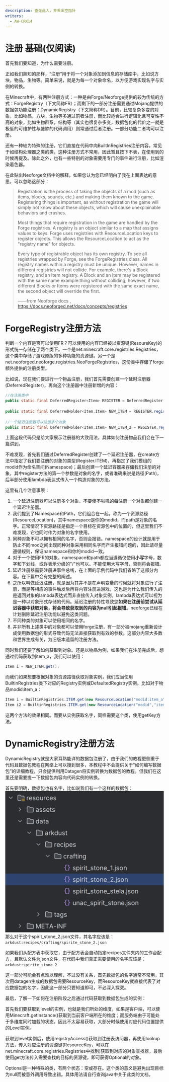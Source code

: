 ```yaml
---
description: 查无此人，并丢出空指针
writers:
  - AW-CRK14
---
```


# 注册 基础(仅阅读)

首先我们要知道，为什么需要注册。

正如我们熟知的那样，“注册”用于将一个对象添加到信息的存储库中，比如说方块，物品，生物等。简单来说，就是为每一个对象命名，以方便游戏实现名字与实例的转换。

在Minecraft中，有两种注册方式：一种是由Forge/Neoforge提供的较为传统的方式：ForgeRegistry（下文简称FR）；而剩下的一部分注册需要通过Mojang提供的数据包功能注册：DynamicRegistry（下文简称DR）。目前，比较复杂多变的对象，比如物品，方块，生物等多通过前者注册，而比较适合进行逻辑化且可变性不高的对象，比如生物群系，结构等（其实也很复杂多变，数据包化的代价之一就是极低的可维护性与臃肿的代码调用）则常通过后者注册。一部分功能二者均可以注册。

还有一种较为特殊的注册，它们直接在代码中向BuiltInRegistries注册内容，常见于如结构处理器之类的类，这种注册方式不常用，因此暂且按下不表，在使用到的时候再提及。除此之外，也有一些特别的对象需要用专门的事件进行注册，比如渲染着色器。

在此贴出Neoforge文档中的解释，如果您认为您已经明白了我在上面表达的意思，可以忽略这部分：
> Registration is the process of taking the objects of a mod (such as items, blocks, sounds, etc.) and making them known to the game. Registering things is important, as without registration the game will simply not know about these objects, which will cause unexplainable behaviors and crashes.
>
> Most things that require registration in the game are handled by the Forge registries. A registry is an object similar to a map that assigns values to keys. Forge uses registries with ResourceLocation keys to register objects. This allows the ResourceLocation to act as the "registry name" for objects.
>
> Every type of registrable object has its own registry. To see all registries wrapped by Forge, see the ForgeRegistries class. All registry names within a registry must be unique. However, names in different registries will not collide. For example, there's a Block registry, and an Item registry. A Block and an Item may be registered with the same name example:thing without colliding; however, if two different Blocks or Items were registered with the same exact name, the second object will override the first.
>
> ——from Neoforge docs , https://docs.neoforged.net/docs/concepts/registries

# ForgeRegistry注册方法
判断一个内容是否可以使用FR？可以使用的内容已经被以资源键(ResoureKey)的形式统一存储在了两个类下。一个是net.minecraft.core.registries.Registries，这个类中存储了游戏原版的多种功能的资源键。另一个是net.neoforged.neoforge.registries.NeoForgeRegistries，这份类中存储了forge额外提供的注册类型。

比如说，现在我们要进行一个物品注册，我们首先需要创建一个延时注册器(DeferredRegister)，再向这个注册器中注册新增的内容：

```java 
//在注册类中
public static final DeferredRegister<Item> REGISTER = DeferredRegister.create(Registry.ITEM,"modid");//modid可以修改为您的模组对应的modid

public static final DeferredHolder<Item,Item> NEW_ITEM = REGISTER.register("item_a",()-> new Item(new Item.Properties()));

//一个延迟注册器可以注册多个对象
public static final DeferredHolder<Item,Item> NEW_ITEM_2 = REGISTER.register("item_b",SomeItem::new);
```

上面这段代码只是给大家展示注册器的大致用法，具体如何注册物品我们会在下一篇讲到。

不难发现，首先我们通过DeferredRegister创建了一个延迟注册器，在create方法中指定了我们要注册的对象的类型(Register.ITEM)，再指定了我们模组的modid作为命名空间(Namespace)；最后创建一个延迟容器来存储我们注册的对象，其中register方法的第一个参数是对象的名字，或者准确来说是路径(Path)，后半部分使用lambda表达式传入一个构造对象的方法。

这里有几个注意事项：

1. 一个延迟注册器可以注册多个对象，不要傻不啦叽的每注册一个对象都创建一个延迟注册器。
2. 我们提到了Namespace和Path，它们组合在一起，称为一个资源路径(ResourceLocation)，其中namespace是你的modid，而path是对象的名字。正常情况下资源路径是指定一个目标在资源包中的位置的，但这里我们不难发现，它也同时作为对象的名字使用。
3. 同种对象不可以拥有相同的名字，否则会报错。namespace的设计就是用于防止不同mod之间出现同种对象采用相同名字而产生报错问题的，因此请尽量遵循规则，保证namespace和你的modid一致。
4. 对于一个使用FR的对象，namespace和path都应当遵循仅使用**小写**字母，数字和下划线，或许表示分级的"/"也可以。不能使用大写字母，否则将会报错。
5. 延迟注册器需要注册进事件总线，在上面的示例代码中我们省略了这部分内容。在下篇中会有完整的阐述。
6. 之所以叫做延迟注册，就是因为其并不是在声明变量的时候就将对象进行了注册，而是等相应的事件触发后再将内容注册进游戏，这也是为什么我们传入的是返回对象的lambda表达式而非直接传入对象实例。lambda表达式可以视为是一种以对象形式存储的代码。延迟注册的特性导致您**如果在注册前尝试从延迟容器中获取对象，将会导致获取到的内容为null引起报错**。neoforge已经在计划删除延迟注册功能以避免这类问题。
7. 不同种类的对象可以使用相同的名字。
8. 并非所有上述类中的对象都可以使用forge注册，有一部分被mojang重新设计成使用数据包的形式导致代码无法直接获取到有效的参数。这部分内容大多数和世界生成有关，为旧版本遗留的注册方法。

同时我们还要了解如何获取到对象。还是以物品为例，如果我们在注册完成后，想通过代码获取到item_a，我们可以使用：
```java
Item i = NEW_ITEM.get();
```
而我们如果想要根据对象的资源路径获取对象实例，我们应当使用BuiltinRegistries类下对应的Registry实例或DefaultedRegistry实例。比如对于物品modid:item_a：
```java
Item i = BuiltinRegistries.ITEM.get(new ResourceLocation("modid:item_a"));
Item i2 = BuiltinRegistries.ITEM.get(new ResourceLocation("modid","item_a"));
```
这两个方法的效果相同。而要从实例获取名字，同样需要这个类，使用getKey方法。

# DynamicRegistry注册方法

DynamicRegistry就是大家耳熟能详的数据包注册了，由于我们的教程更侧重于代码且数据包教程在网络上可以搜到很多，本教程中不会提供关于“如何编写数据包”的详细教程，只会提供利用Datagen将实例转换为数据包的教程。但我们在这里还是需要提一下数据包内容向代码实例的转换。

首先要明确，数据包也有名字，比如说我们有一个这样的数据包：
![clash](../public/base/reg_image_1.png)
那么对于这个spirit_stone_2.json文件，其名字应该是：
```arkdust:recipes/crafting/spirite_stone_2.json```

如果我们从配方表中获取它，由于配方表会自动指定recipes文件夹内的工作台配方，且默认文件为json文件，在代码中我们真正需要使用的名字应该是：
```arkdust:spirite_stone_2```

这一部分可能会有点难以理解，不过没有关系，首先数据包的名字通常不常用，其次用datagen生成的数据包需要ResourceKey，而ResourceKey就直接代表了对应数据包的名字，因此这一部分只要知道即可，不必深入探究。

最后，了解一下如何在注册阶段之后通过代码获取到数据包生成的实例：

首先我们要获取到level的实例，也就是我们所处的维度，如果是客户端，可以使用Minecraft.getInstance()获取到当前客户端所在的维度；而服务端由于可能处于多维度同时加载的状态，因此不太容易获取，大部分时候使用对应代码位置提供的Level实例。

获取到level实例后，使用registryAccess()获取到注册表访问器，再使用lookup方法，传入对应注册的资源键(ResourceKey，可以在net.minecraft.core.registries.Registries中找到)获取到对应的对象查找器，最后使用get方法传入需要查找的目标的资源键，即可获得Optional的对象。

Optional是一种特殊的类，有两个状态：空或存在。这个类的意义是避免出现目标为null而被意外调用导致出错。具体用法请自行查询java中关于此类的文档。
